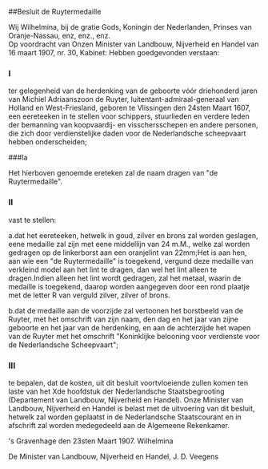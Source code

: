 <meta http-equiv='Content-Type' content='text/html; charset=utf-8' />

##Besluit de Ruytermedaille

Wij Wilhelmina, bij de gratie Gods, Koningin der Nederlanden, Prinses van Oranje-Nassau, enz, enz., enz.  
Op voordracht van Onzen Minister van Landbouw, Nijverheid en Handel van 16 maart 1907, nr. 30, Kabinet:
Hebben goedgevonden verstaan:    

### I  

ter gelegenheid van de herdenking van de geboorte vóór driehonderd jaren van Michiel Adriaanszoon de Ruyter, luitentant-admiraal-generaal van Holland en West-Friesland, geboren te Vlissingen den 24sten Maart 1607, een eereteeken in te stellen voor schippers, stuurlieden en verdere leden der bemanning van koopvaardij- en visschersschepen en andere personen, die zich door verdienstelijke daden voor de Nederlandsche scheepvaart hebben onderscheiden; 

###Ia 

Het hierboven genoemde ereteken zal de naam dragen van "de Ruytermedaille".

### II  

vast te stellen:

a.dat het eereteeken, hetwelk in goud, zilver en brons zal worden geslagen, eene medaille zal zijn met eene middellijn van 24 m.M., welke zal worden gedragen op de linkerborst aan een oranjelint van 22mm;Het is aan hen, aan wie een "de Ruytermedaille" is toegekend, vergund deze medaille van verkleind model aan het lint te dragen, dan wel het lint alleen te dragen.Indien alleen het lint wordt gedragen, zal het metaal, waarin de medaille is toegekend, daarop worden aangegeven door een rond plaatje met de letter R van verguld zilver, zilver of brons.

b.dat de medaille aan de voorzijde zal vertoonen het borstbeeld van de Ruyter, met het omschrift van zijn naam, den dag en het jaar van zijne geboorte en het jaar van de herdenking, en aan de achterzijde het wapen van de Ruyter met het omschrift "Koninklijke belooning voor verdienste voor de Nederlandsche Scheepvaart"; 

### III  

te bepalen, dat de kosten, uit dit besluit voortvloeiende zullen komen ten laste van het Xde hoofdstuk der Nederlandsche Staatsbegrooting (Departement van Landbouw, Nijverheid en Handel). 
Onze Minister van Landbouw, Nijverheid en Handel is belast met de uitvoering van dit besluit, hetwelk zal worden geplaatst in de Nederlandsche Staatscourant en in afschrift zal worden medegedeeld aan de Algemeene Rekenkamer.

's Gravenhage
den 23sten Maart 1907.
Wilhelmina

De 
Minister van Landbouw, Nijverheid en Handel, 
J. D. Veegens   
